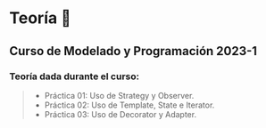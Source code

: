 # Teoría 📓

## Curso de Modelado y Programación 2023-1

### Teoría dada durante el curso:

> - Práctica 01: Uso de Strategy y Observer.
> - Práctica 02: Uso de Template, State e Iterator.
> - Práctica 03: Uso de Decorator y Adapter.
